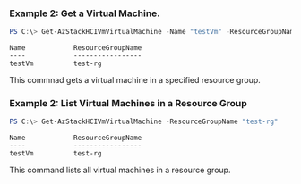 ### Example 2: Get a Virtual Machine. 
```powershell
PS C:\> Get-AzStackHCIVmVirtualMachine -Name "testVm" -ResourceGroupName "test-rg"
```
```output
Name            ResourceGroupName
----            -----------------
testVm          test-rg
```

This commnad gets a virtual machine in a specified resource group. 


### Example 2: List Virtual Machines in a Resource Group
```powershell
PS C:\> Get-AzStackHCIVmVirtualMachine -ResourceGroupName "test-rg"
```
```output
Name            ResourceGroupName
----            -----------------
testVm          test-rg
```

This command lists all virtual machines in a resource group.  